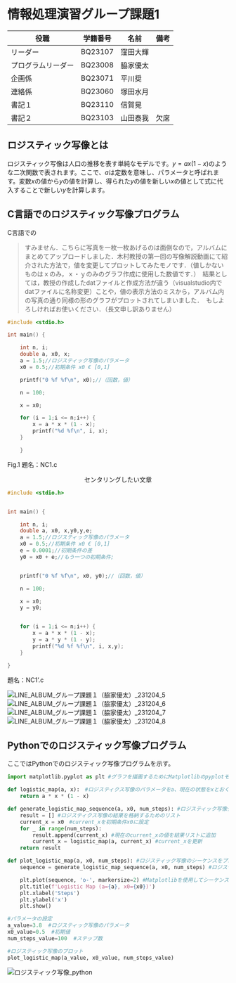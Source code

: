 # 情報処理演習グループ課題1

| 役職             | 学籍番号   | 名前     |備考      |
|------------------|------------|----------|---------|
| リーダー         | BQ23107    | 窪田大輝 |         |
| プログラムリーダー | BQ23008    | 脇家優太 |         |
| 企画係           | BQ23071    | 平川奨   |         |
| 連絡係           | BQ23060    | 塚田水月 |         |
| 書記１           | BQ23110    | 信賀晃   |         |
| 書記２           | BQ23103    | 山田泰我 | 欠席    |


## ロジスティック写像とは
ロジスティック写像は人口の推移を表す単純なモデルです。$y = ax(1-x)$のような二次関数で表されます。ここで、$a$は定数を意味し、パラメータと呼ばれます。変数$x$の値から$y$の値を計算し、得られた$y$の値を新しい$x$の値として式に代入することで新しい$y$を計算します。

## C言語でのロジスティック写像プログラム
C言語での
> すみません．こちらに写真を一枚一枚あげるのは面倒なので，アルバムにまとめてアップロードしました．木村教授の第一回の写像解説動画にて紹介された方法で，値を変更してプロットしてみたモノです．（値しかないものはｘのみ，ｘ・ｙのみのグラフ作成に使用した数値です．）　結果としては，教授の作成したdatファイルと作成方法が違う（visualstudio内でdatファイルに名称変更）ことや，値の表示方法のミスから，アルバム内の写真の通り同様の形のグラフがプロットされてしまいました．　もしよろしければお使いください．（長文申し訳ありません）

```c
#include <stdio.h>

int main() {

    int n, i;
    double a, x0, x;
    a = 1.5;//ロジスティック写像のパラメータ
    x0 = 0.5;//初期条件 x0 € [0,1]

    printf("0 %f %f\n", x0);//（回数，値）

    n = 100;

    x = x0;

    for (i = 1;i <= n;i++) {
        x = a * x * (1 - x);
        printf("%d %f\n", i, x);
    }

    }
```
Fig.1 題名：NC1.c


<div style="text-align: center;">
    センタリングしたい文章
</div>


```c
#include <stdio.h>


int main() {

    int n, i;
    double a, x0, x,y0,y,e;
    a = 1.5;//ロジスティック写像のパラメータ
    x0 = 0.5;//初期条件 x0 € [0,1]
    e = 0.0001;//初期条件の差
    y0 = x0 + e;//もう一つの初期条件;


    printf("0 %f %f\n", x0, y0);//（回数，値）

    n = 100;

    x = x0;
    y = y0;


    for (i = 1;i <= n;i++) {
        x = a * x * (1 - x);
        y = a * y * (1 - y);
        printf("%d %f %f\n", i, x,y);
    }

}
```
題名：NC1’.c

![LINE_ALBUM_グループ課題１（脇家優太）_231204_5](https://hackmd.io/_uploads/Hk--Zl2Bp.jpg)
![LINE_ALBUM_グループ課題１（脇家優太）_231204_6](https://hackmd.io/_uploads/S1WW-g3BT.jpg)
![LINE_ALBUM_グループ課題１（脇家優太）_231204_7](https://hackmd.io/_uploads/r1bbbe2rp.jpg)
![LINE_ALBUM_グループ課題１（脇家優太）_231204_8](https://hackmd.io/_uploads/BybWZghr6.jpg)


## Pythonでのロジスティック写像プログラム
ここではPythonでのロジスティック写像プログラムを示す。

```python
import matplotlib.pyplot as plt #グラフを描画するためにMatplotlibのpyplotモジュールをpltとしてインポート

def logistic_map(a, x):　#ロジスティクス写像のパラメータをa、現在の状態をxとおく
    return a * x * (1 - x)　

def generate_logistic_map_sequence(a, x0, num_steps): #ロジスティック写像グラフを生成する関数を定義。x0は初期条件、num_stepsは繰り返し回数
    result = [] #ロジスティクス写像の結果を格納するためのリスト
    current_x = x0　#current_xを初期条件x0に設定
    for _ in range(num_steps):
        result.append(current_x) #現在のcurrent_xの値を結果リストに追加
        current_x = logistic_map(a, current_x) #current_xを更新
    return result

def plot_logistic_map(a, x0, num_steps): #ロジスティック写像のシーケンスをプロットする関数を定義
    sequence = generate_logistic_map_sequence(a, x0, num_steps) #ロジスティック写像のシーケンスを生成

    plt.plot(sequence, 'o-', markersize=2) #Matplotlibを使用してシーケンスをプロット ,'o-'は点と線でつながるスタイルを指定。
    plt.title(f'Logistic Map (a={a}, x0={x0})')
    plt.xlabel('Steps')
    plt.ylabel('x')
    plt.show()

#パラメータの設定
a_value=3.8  #ロジスティック写像のパラメータ
x0_value=0.5  #初期値
num_steps_value=100  #ステップ数

#ロジスティック写像のプロット
plot_logistic_map(a_value, x0_value, num_steps_value)
```
![ロジスティック写像_python](https://hackmd.io/_uploads/r12Cyl3BT.jpg)
